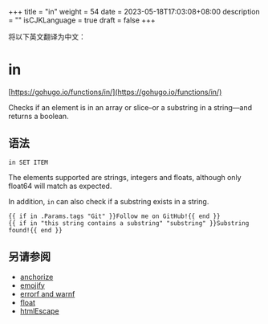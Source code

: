+++
title = "in"
weight = 54
date = 2023-05-18T17:03:08+08:00
description = ""
isCJKLanguage = true
draft = false
+++

将以下英文翻译为中文：
# in

[https://gohugo.io/functions/in/](https://gohugo.io/functions/in/)

Checks if an element is in an array or slice–or a substring in a string—and returns a boolean.

## 语法

```
in SET ITEM
```

The elements supported are strings, integers and floats, although only float64 will match as expected.

In addition, `in` can also check if a substring exists in a string.

```go-html-template
{{ if in .Params.tags "Git" }}Follow me on GitHub!{{ end }}
{{ if in "this string contains a substring" "substring" }}Substring found!{{ end }}
```

## 另请参阅

- [anchorize](https://gohugo.io/functions/anchorize/)
- [emojify](https://gohugo.io/functions/emojify/)
- [errorf and warnf](https://gohugo.io/functions/errorf/)
- [float](https://gohugo.io/functions/float/)
- [htmlEscape](https://gohugo.io/functions/htmlescape/)
